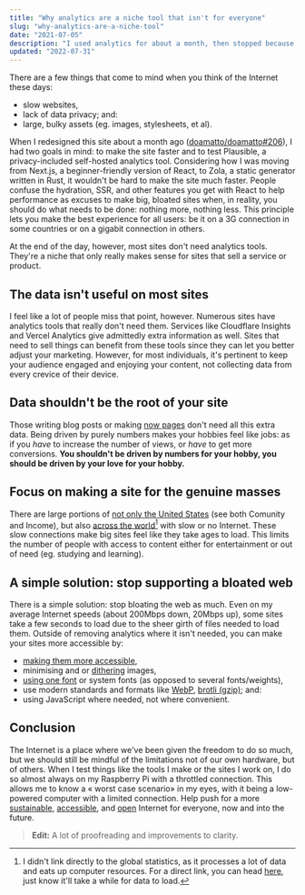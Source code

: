 ```yaml
---
title: "Why analytics are a niche tool that isn't for everyone"
slug: "why-analytics-are-a-niche-tool"
date: "2021-07-05"
description: "I used analytics for about a month, then stopped because it was futile."
updated: "2022-07-31"
---
```


There are a few things that come to mind when you think of the Internet these days:
- slow websites,
- lack of data privacy; and:
- large, bulky assets (eg. images, stylesheets, et al).

When I redesigned this site about a month ago ([doamatto/doamatto#206](https://github.com/doamatto/maatt.fr/pull/206)), I had two goals in mind: to make the site faster and to test Plausible, a privacy-included self-hosted analytics tool. Considering how I was moving from Next.js, a beginner-friendly version of React, to Zola, a static generator written in Rust, it wouldn't be hard to make the site much faster. People confuse the hydration, SSR, and other features you get with React to help performance as excuses to make big, bloated sites when, in reality, you should do what needs to be done: nothing more, nothing less. This principle lets you make the best experience for all users: be it on a 3G connection in some countries or on a gigabit connection in others.

At the end of the day, however, most sites don't need analytics tools. They're a niche that only really makes sense for sites that sell a service or product.

## The data isn't useful on most sites
I feel like a lot of people miss that point, however. Numerous sites have analytics tools that really don't need them. Services like Cloudflare Insights and Vercel Analytics give admittedly extra information as well. Sites that need to sell things can benefit from these tools since they can let you better adjust your marketing. However, for most individuals, it's pertinent to keep your audience engaged and enjoying your content, not collecting data from every crevice of their device.

## Data shouldn't be the root of your site
Those writing blog posts or making [now pages](https://nownownow.com/about) don't need all this extra data. Being driven by purely numbers makes your hobbies feel like jobs: as if you *have* to increase the number of views, or *have* to get more conversions. **You shouldn't be driven by numbers for your hobby, you should be driven by your love for your hobby.**

## Focus on making a site for the genuine masses
There are large portions of [not only the United States](https://www.pewresearch.org/internet/fact-sheet/internet-broadband/#who-has-home-broadband) (see both Comunity and Income), but also [across the world](https://www.measurementlab.net/visualizations/)[^1] with slow or no Internet. These slow connections make big sites feel like they take ages to load. This limits the number of people with access to content either for entertainment or out of need (eg. studying and learning).

## A simple solution: stop supporting a bloated web
There is a simple solution: stop bloating the web as much. Even on my average Internet speeds (about 200Mbps down, 20Mbps up), some sites take a few seconds to load due to the sheer girth of files needed to load them. Outside of removing analytics where it isn't needed, you can make your sites more accessible by:
- [making them more accessible](https://www.a11yproject.com/),
- minimising and or [dithering](https://www.cs.princeton.edu/courses/archive/fall00/cs426/lectures/dither/dither.pdf) images,
- [using one font](https://web.dev/font-best-practices/) or system fonts (as opposed to several fonts/weights),
- use modern standards and formats like [WebP](https://web.dev/serve-images-webp/), [brotli (gzip)](https://web.dev/codelab-text-compression-brotli/); and:
- using JavaScript where needed, not where convenient.

## Conclusion
The Internet is a place where we've been given the freedom to do so much, but we should still be mindful of the limitations not of our own hardware, but of others. When I test things like the tools I make or the sites I work on, I do so almost always on my Raspberry Pi with a throttled connection. This allows me to know a « worst case scenario» in my eyes, with it being a low-powered computer with a limited connection. Help push for a more [sustainable](https://www.sustainablewebmanifesto.com/), [accessible](https://www.a11yproject.com/values/), and [open](https://www.mozilla.org/en-US/about/manifesto/) Internet for everyone, now and into the future.

> **Edit:** A lot of proofreading and improvements to clarity.

[^1]: I didn't link directly to the global statistics, as it processes a lot of data and eats up computer resources. For a direct link, you can head [here](https://datastudio.google.com/s/r6ZnlTmHfwE), just know it'll take a while for data to load.

